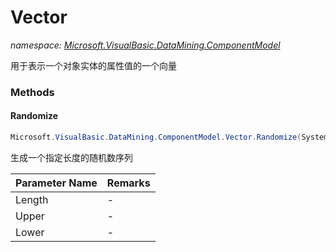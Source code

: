 ﻿# Vector
_namespace: [Microsoft.VisualBasic.DataMining.ComponentModel](./index.md)_

用于表示一个对象实体的属性值的一个向量



### Methods

#### Randomize
```csharp
Microsoft.VisualBasic.DataMining.ComponentModel.Vector.Randomize(System.UInt32,System.Double,System.Double)
```
生成一个指定长度的随机数序列

|Parameter Name|Remarks|
|--------------|-------|
|Length|-|
|Upper|-|
|Lower|-|



